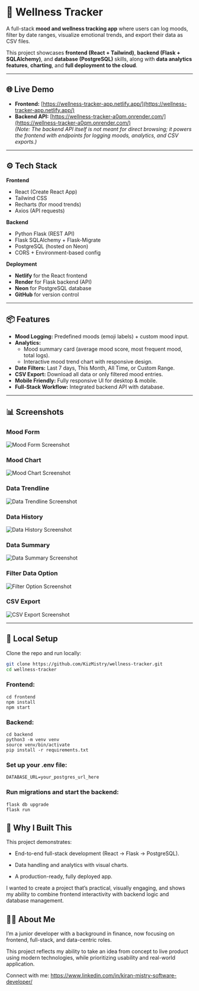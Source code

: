 # 🧠 Wellness Tracker

A full-stack **mood and wellness tracking app** where users can log moods, filter by date ranges, visualize emotional trends, and export their data as CSV files.

This project showcases **frontend (React + Tailwind)**, **backend (Flask + SQLAlchemy)**, and **database (PostgreSQL)** skills, along with **data analytics features**, **charting**, and **full deployment to the cloud**.

---

## 🌐 Live Demo

- **Frontend:** [https://wellness-tracker-app.netlify.app/](https://wellness-tracker-app.netlify.app/)
- **Backend API:** [https://wellness-tracker-a0qm.onrender.com/](https://wellness-tracker-a0qm.onrender.com/)  
  *(Note: The backend API itself is not meant for direct browsing; it powers the frontend with endpoints for logging moods, analytics, and CSV exports.)*

---

## ⚙️ Tech Stack

**Frontend**
- React (Create React App)
- Tailwind CSS
- Recharts (for mood trends)
- Axios (API requests)

**Backend**
- Python Flask (REST API)
- Flask SQLAlchemy + Flask-Migrate
- PostgreSQL (hosted on Neon)
- CORS + Environment-based config

**Deployment**
- **Netlify** for the React frontend
- **Render** for Flask backend (API)
- **Neon** for PostgreSQL database
- **GitHub** for version control

---

## 📦 Features

- **Mood Logging:** Predefined moods (emoji labels) + custom mood input.
- **Analytics:**  
  - Mood summary card (average mood score, most frequent mood, total logs).
  - Interactive mood trend chart with responsive design.
- **Date Filters:** Last 7 days, This Month, All Time, or Custom Range.
- **CSV Export:** Download all data or only filtered mood entries.
- **Mobile Friendly:** Fully responsive UI for desktop & mobile.
- **Full-Stack Workflow:** Integrated backend API with database.

---

## 📊 Screenshots

### Mood Form
![Mood Form Screenshot](./frontend/public/screenshots/MoodForm.png)

### Mood Chart
![Mood Chart Screenshot](./frontend/public/screenshots/ChartData.png)

### Data Trendline 
![Data Trendline Screenshot](./frontend/public/screenshots/DataTrendline.png)

### Data History 
![Data History Screenshot](./frontend/public/screenshots/DataHistory.png)

### Data Summary 
![Data Summary Screenshot](./frontend/public/screenshots/SummaryCard.png)

### Filter Data Option 
![Filter Option Screenshot](./frontend/public/screenshots/FilterOption.png)

### CSV Export 
![CSV Export Screenshot](./frontend/public/screenshots/CSVExport.png)

---

## 🔧 Local Setup

Clone the repo and run locally:

```bash
git clone https://github.com/KizMistry/wellness-tracker.git
cd wellness-tracker
```
### Frontend:
```
cd frontend
npm install
npm start
```
### Backend:
```
cd backend
python3 -m venv venv
source venv/bin/activate
pip install -r requirements.txt
```
### Set up your .env file:
```
DATABASE_URL=your_postgres_url_here
```
### Run migrations and start the backend:
```
flask db upgrade
flask run
```
## 🧠 Why I Built This
This project demonstrates:

- End-to-end full-stack development (React → Flask → PostgreSQL).

- Data handling and analytics with visual charts.

- A production-ready, fully deployed app.

I wanted to create a project that’s practical, visually engaging, and shows my ability to combine frontend interactivity with backend logic and database management.

## 👨‍💻 About Me
I’m a junior developer with a background in finance, now focusing on frontend, full-stack, and data-centric roles.

This project reflects my ability to take an idea from concept to live product using modern technologies, while prioritizing usability and real-world application.

Connect with me: https://www.linkedin.com/in/kiran-mistry-software-developer/
